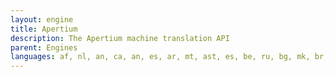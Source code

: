 ```yaml
---
layout: engine
title: Apertium
description: The Apertium machine translation API
parent: Engines
languages: af, nl, an, ca, an, es, ar, mt, ast, es, be, ru, bg, mk, br, fr, ca, an, ca, en, ca, eo, ca, es, ca, fr, ca, it, ca, oc, ca, pt, ca, ro, ca, sc, crh, tr, cy, en, da, sv, en, ca, en, cy, en, eo, en, es, en, gl, en, hbs, en, kk, eo, en, es, an, es, ast, es, ca, es, en, es, eo, es, fr, es, gl, es, it, es, oc, es, pt, es, ro, eu, en, eu, es, fr, ca, fr, eo, fr, es, fr, oc, gl, en, gl, es, gl, pt, hbs, en, hbs, mk, hbs, sl, hi, ur, id, zlm, is, en, is, sv, it, ca, it, es, it, sc, kk, en, kk, ru, kk, tt, mk, bg, mk, en, mk, hbs, mt, ar, nb, nn, nl, af, nn, nb, no, da, no, sv, oc, ca, oc, es, oc, fr, pl, szl, pt, ca, pt, es, pt, gl, ro, ca, ro, es, ru, be, ru, kk, ru, uk, sc, ca, sc, it, se, nb, sl, hbs, sv, da, sv, is, szl, pl, tr, crh, tt, kk, uk, ru, ur, hi, zlm, id
---
```

